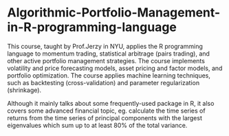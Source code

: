 # Algorithmic-Portfolio-Management-in-R-programming-language
This course, taught by Prof.Jerzy in NYU, applies the R programming language to momentum trading, statistical arbitrage (pairs trading), and other active portfolio management strategies. The course implements volatility and price forecasting models, asset pricing and factor models, and portfolio optimization. The course applies machine learning techniques, such as backtesting (cross-validation) and parameter regularization (shrinkage). 

Although it mainly talks about some frequently-used package in R, it also covers some advanced financial topic, eg. calculate the time series of returns from the time series of principal components with the largest  eigenvalues which sum up to at least 80% of the total variance.

